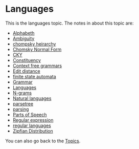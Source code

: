 
# Languages

This is the languages topic. The notes in about this topic are:

- [Alphabeth](Alphabeth.md)
- [Ambiguity](Ambiguity.md)
- [chompsky heirarchy](chompsky%20heirarchy.md)
- [Chomsky Normal Form](Chomsky%20Normal%20Form.md)
- [CKY](CKY.md)
- [Constituency](Constituency.md)
- [Context free grammars](Context%20free%20grammars.md)
- [Edit distance](Edit%20distance.md)
- [finite state automata](finite%20state%20automata.md)
- [Grammar](Grammar.md)
- [Languages](Languages.md)
- [N-grams](N-grams.md)
- [Natural languages](Natural%20languages.md)
- [parsetree](parsetree.md)
- [parsing](parsing.md)
- [Parts of Speech](Parts%20of%20Speech.md)
- [Regular expression](Regular%20expression.md)
- [regular languages](regular%20languages.md)
- [Zipfian Distribution](Zipfian%20Distribution.md)

You can also go back to the [Topics](/topics.md).

